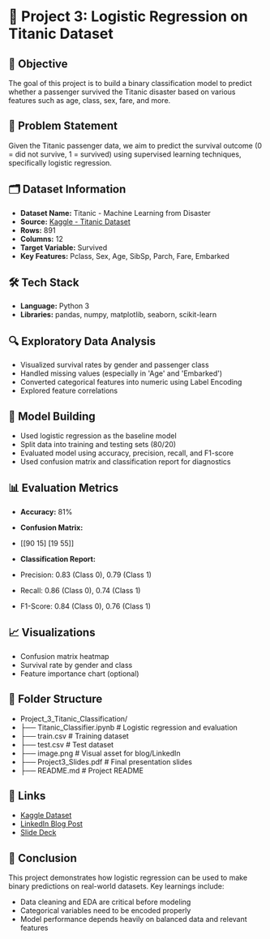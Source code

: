 # 🚢 Project 3: Logistic Regression on Titanic Dataset

## 📌 Objective
The goal of this project is to build a binary classification model to predict whether a passenger survived the Titanic disaster based on various features such as age, class, sex, fare, and more.

## 🧠 Problem Statement
Given the Titanic passenger data, we aim to predict the survival outcome (0 = did not survive, 1 = survived) using supervised learning techniques, specifically logistic regression.

## 🗂️ Dataset Information
- **Dataset Name:** Titanic - Machine Learning from Disaster
- **Source:** [Kaggle - Titanic Dataset](https://www.kaggle.com/competitions/titanic/data)
- **Rows:** 891  
- **Columns:** 12  
- **Target Variable:** Survived  
- **Key Features:** Pclass, Sex, Age, SibSp, Parch, Fare, Embarked

## 🛠️ Tech Stack
- **Language:** Python 3
- **Libraries:** pandas, numpy, matplotlib, seaborn, scikit-learn

## 🔍 Exploratory Data Analysis
- Visualized survival rates by gender and passenger class
- Handled missing values (especially in 'Age' and 'Embarked')
- Converted categorical features into numeric using Label Encoding
- Explored feature correlations

## 🧪 Model Building
- Used logistic regression as the baseline model
- Split data into training and testing sets (80/20)
- Evaluated model using accuracy, precision, recall, and F1-score
- Used confusion matrix and classification report for diagnostics

## 📊 Evaluation Metrics
- **Accuracy:** 81%
- **Confusion Matrix:**
- [[90 15] [19 55]]

- **Classification Report:**
- Precision: 0.83 (Class 0), 0.79 (Class 1)
- Recall: 0.86 (Class 0), 0.74 (Class 1)
- F1-Score: 0.84 (Class 0), 0.76 (Class 1)

## 📈 Visualizations
- Confusion matrix heatmap  
- Survival rate by gender and class  
- Feature importance chart (optional)  

## 📁 Folder Structure
- Project_3_Titanic_Classification/
- ├── Titanic_Classifier.ipynb         # Logistic regression and evaluation
- ├── train.csv                        # Training dataset
- ├── test.csv                         # Test dataset
- ├── image.png                        # Visual asset for blog/LinkedIn
- ├── Project3_Slides.pdf              # Final presentation slides
- ├── README.md                        # Project README

## 📎 Links
- [Kaggle Dataset](https://www.kaggle.com/competitions/titanic)
- [LinkedIn Blog Post](#)
- [Slide Deck](#)

## 📌 Conclusion
This project demonstrates how logistic regression can be used to make binary predictions on real-world datasets. Key learnings include:
- Data cleaning and EDA are critical before modeling
- Categorical variables need to be encoded properly
- Model performance depends heavily on balanced data and relevant features

